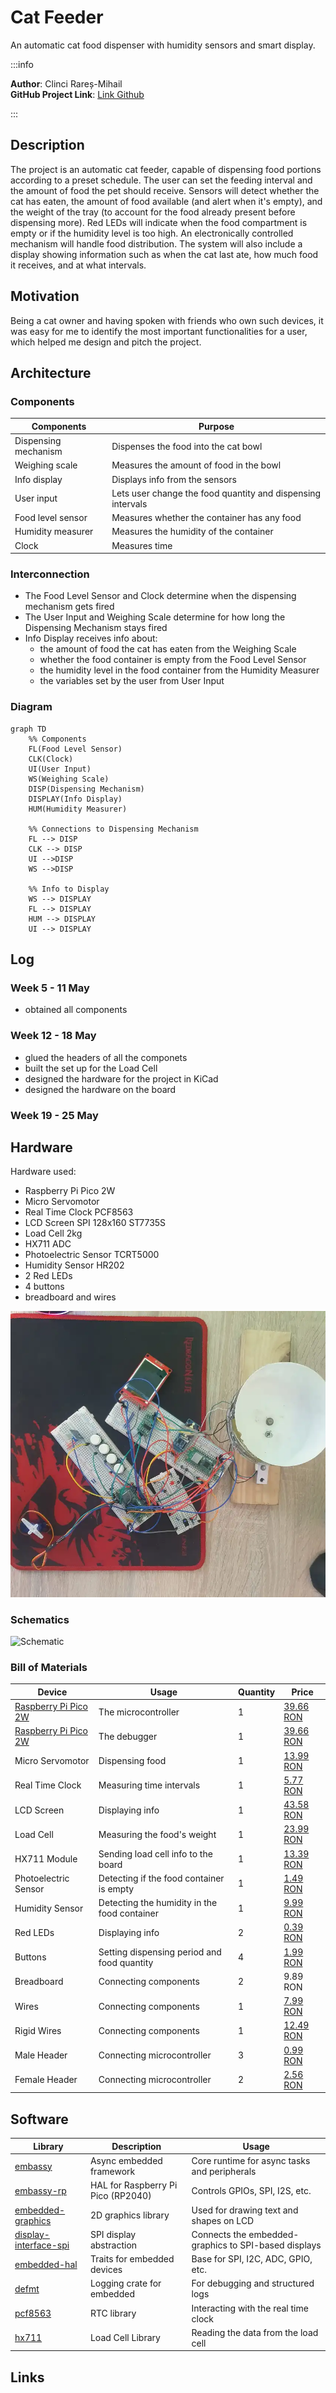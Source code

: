 # Cat Feeder
An automatic cat food dispenser with humidity sensors and smart display.

:::info 

**Author**: Clinci Rareș-Mihail \
**GitHub Project Link**: [Link Github](https://github.com/UPB-PMRust-Students/proiect-RaresClinci)

:::

## Description

The project is an automatic cat feeder, capable of dispensing food portions according to a preset schedule. The user can set the feeding interval and the amount of food the pet should receive. Sensors will detect whether the cat has eaten, the amount of food available (and alert when it's empty), and the weight of the tray (to account for the food already present before dispensing more). Red LEDs will indicate when the food compartment is empty or if the humidity level is too high. An electronically controlled mechanism will handle food distribution. The system will also include a display showing information such as when the cat last ate, how much food it receives, and at what intervals.

## Motivation

Being a cat owner and having spoken with friends who own such devices, it was easy for me to identify the most important functionalities for a user, which helped me design and pitch the project.

## Architecture 

### Components
  
| Components | Purpose |
|--------|--------|
| Dispensing mechanism | Dispenses the food into the cat bowl |
| Weighing scale | Measures the amount of food in the bowl |
| Info display | Displays info from the sensors |
| User input | Lets user change the food quantity and dispensing intervals |
| Food level sensor | Measures whether the container has any food |
| Humidity measurer | Measures the humidity of the container |
| Clock | Measures time |

### Interconnection
- The Food Level Sensor and Clock determine when the dispensing mechanism gets fired
- The User Input and Weighing Scale determine for how long the Dispensing Mechanism stays fired
- Info Display receives info about:
  - the amount of food the cat has eaten from the Weighing Scale
  - whether the food container is empty from the Food Level Sensor
  - the humidity level in the food container from the Humidity Measurer
  - the variables set by the user from User Input

### Diagram
```mermaid
graph TD
    %% Components
    FL(Food Level Sensor)
    CLK(Clock)
    UI(User Input)
    WS(Weighing Scale)
    DISP(Dispensing Mechanism)
    DISPLAY(Info Display)
    HUM(Humidity Measurer)

    %% Connections to Dispensing Mechanism
    FL --> DISP
    CLK --> DISP
    UI -->DISP
    WS -->DISP

    %% Info to Display
    WS --> DISPLAY
    FL --> DISPLAY
    HUM --> DISPLAY
    UI --> DISPLAY

```



## Log

<!-- write your progress here every week -->

### Week 5 - 11 May
- obtained all components

### Week 12 - 18 May
- glued the headers of all the componets
- built the set up for the Load Cell
- designed the hardware for the project in KiCad
- designed the hardware on the board

### Week 19 - 25 May

## Hardware


Hardware used:
- Raspberry Pi Pico 2W
- Micro Servomotor
- Real Time Clock PCF8563
- LCD Screen SPI 128x160 ST7735S
- Load Cell 2kg
- HX711 ADC
- Photoelectric Sensor TCRT5000
- Humidity Sensor HR202 
- 2 Red LEDs
- 4 buttons
- breadboard and wires

![Circuit](circuit.webp)

### Schematics

<!-- TODO: Place your KiCAD schematics here. -->
![Schematic](CatFeeder.svg)

### Bill of Materials

<!-- Fill out this table with all the hardware components that you might need.

The format is 
```
| [Device](link://to/device) | This is used ... | [price](link://to/store) |

```

-->

| Device | Usage | Quantity | Price |
|--------|--------|-------| -------|
| [Raspberry Pi Pico 2W](https://www.raspberrypi.com/documentation/microcontrollers/raspberry-pi-pico.html) | The microcontroller | 1 | [39.66 RON](https://www.optimusdigital.ro/ro/placi-raspberry-pi/13327-raspberry-pi-pico-2-w.html?search_query=pico+2w&results=33) |
| [Raspberry Pi Pico 2W](https://www.raspberrypi.com/documentation/microcontrollers/raspberry-pi-pico.html) | The debugger | 1 | [39.66 RON](https://www.optimusdigital.ro/ro/placi-raspberry-pi/13327-raspberry-pi-pico-2-w.html?search_query=pico+2w&results=33) |
| Micro Servomotor | Dispensing food | 1 | [13.99 RON](https://www.optimusdigital.ro/ro/motoare-servomotoare/26-micro-servomotor-sg90.html) |
| Real Time Clock | Measuring time intervals | 1 | [5.77 RON](https://www.optimusdigital.ro/ro/altele/12286-modul-ceas-in-timp-real-rtc-pcf8563.html?search_query=rtc&results=149) |
| LCD Screen | Displaying info | 1 | [43.58 RON](https://ardushop.ro/ro/electronica/2124-modul-lcd-spi-128x160-6427854032546.html) |
| Load Cell | Measuring the food's weight | 1 | [23.99 RON](https://www.emag.ro/celula-de-sarcina-pentru-masurarea-greutatilor-elektroweb-5-12-v-np-071/pd/D3LR35MBM/) |
| HX711 Module | Sending load cell info to the board | 1 | [13.39 RON](https://www.emag.ro/modul-de-cantarire-hx711-elektroweb-24-biti-2-6-5-5-v-2-a-015/pd/D3RC35MBM/?ref=graph_profiled_similar_fallback_1_1&provider=rec&recid=rec_49_8d6e082ea6b74ffb10e7a843ba7ffb11555222752e69c036611a4fd4b113d7b3_1746196248&scenario_ID=49) |
| Photoelectric Sensor | Detecting if the food container is empty | 1 | [1.49 RON](https://www.optimusdigital.ro/ro/senzori-senzori-optici/42-senzor-fotoelectric-reflectiv-tcrt5000.html?search_query=senzor+infrarosu&results=116) |
| Humidity Sensor | Detecting the humidity in the food container | 1 | [9.99 RON](https://www.optimusdigital.ro/ro/senzori-senzori-de-umiditate/2492-modul-senzor-de-umiditate-hr202.html?search_query=umiditate&results=165) |
| Red LEDs | Displaying info | 2 | [0.39 RON](https://www.optimusdigital.ro/ro/optoelectronice-led-uri/696-led-rou-de-3-mm-cu-lentile-difuze.html) |
| Buttons | Setting dispensing period and food quantity | 4 | [1.99 RON](https://www.optimusdigital.ro/ro/butoane-i-comutatoare/1115-buton-cu-capac-rotund-alb.html) |
| Breadboard | Connecting components | 2 | 9.89 RON |
| Wires | Connecting components | 1 | [7.99 RON](https://www.optimusdigital.ro/ro/fire-fire-mufate/12-set-de-cabluri-pentru-breadboard.html?search_query=Set+Fire+pentru+Breadboard&results=37) |
| Rigid Wires | Connecting components | 1 | [12.49 RON](https://www.optimusdigital.ro/ro/fire-fire-nemufate/899-set-de-fire-pentru-breadboard-rigide.html?search_query=%09Set+de+fire+Rigide+pentru+Breadboard&results=1) |
| Male Header | Connecting microcontroller | 3 | [0.99 RON](https://www.optimusdigital.ro/ro/componente-electronice-headere-de-pini/1268-header-de-pini-verde-254-mm-40p.html?search_query=Header+de+pini+verde+2.54+mm+%2840p%29&results=1) |
| Female Header | Connecting microcontroller | 2 | [2.56 RON](https://www.optimusdigital.ro/ro/componente-electronice-headere-de-pini/1285-header-de-pini-mama-40p-254-mm-separabil.html?search_query=%09Header+de+Pini+Mama+40p+2.54+mm+Separabil&results=1) |


## Software

| Library | Description | Usage |
|--------|-------------|-------|
| [embassy](https://github.com/embassy-rs/embassy) | Async embedded framework | Core runtime for async tasks and peripherals |
| [embassy-rp](https://github.com/embassy-rs/embassy) | HAL for Raspberry Pi Pico (RP2040) | Controls GPIOs, SPI, I2S, etc. |
| [embedded-graphics](https://github.com/embedded-graphics/embedded-graphics) | 2D graphics library | Used for drawing text and shapes on LCD |
| [display-interface-spi](https://github.com/almindor/display-interface) | SPI display abstraction | Connects the embedded-graphics to SPI-based displays |
| [embedded-hal](https://github.com/rust-embedded/embedded-hal) | Traits for embedded devices | Base for SPI, I2C, ADC, GPIO, etc. |
| [defmt](https://github.com/knurling-rs/defmt) | Logging crate for embedded | For debugging and structured logs |
| [pcf8563](https://github.com/nebelgrau77/pcf8563-rs) | RTC library | Interacting with the real time clock |
| [hx711](https://github.com/jonas-hagen/hx711) | Load Cell Library | Reading the data from the load cell |

## Links

<!-- Add a few links that inspired you and that you think you will use for your project -->


